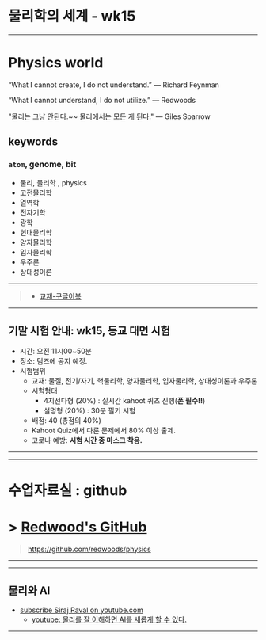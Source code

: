 # 물리학의 세계 - wk15

---

# Physics world

“What I cannot create, I do not understand.”
— Richard Feynman

“What I cannot understand, I do not utilize.”
— Redwoods

"물리는 그냥 안된다.~~ 물리에서는 모든 게 된다."
— Giles Sparrow

## keywords

### `atom`, genome, bit

- 물리, 물리학 , physics
- 고전물리학
- 열역학
- 전자기학
- 광학
- 현대물리학
- 양자물리학
- 입자물리학
- 우주론
- 상대성이론

---

> - [교재-구글이북](https://books.google.co.kr/books?id=fVgzDwAAQBAJ&pg=PT9&lpg=PT9&dq=%EC%A7%88%EB%9F%89+%EA%B4%80%EC%84%B1+%EB%AC%B4%EA%B2%8C&source=bl&ots=qETYTIeDQa&sig=ACfU3U03GoLroFvgyDAEoghcWkENtb3W6w&hl=ko&sa=X&ved=2ahUKEwiJ2r6e7vjgAhVdyYsBHSwRBLEQ6AEwCnoECAEQAQ#v=onepage&q=%EC%A7%88%EB%9F%89%20%EA%B4%80%EC%84%B1%20%EB%AC%B4%EA%B2%8C&f=false)

---

## 기말 시험 안내: wk15, 등교 대면 시험

- 시간: 오전 11시00~50분
- 장소: 팀즈에 공지 예정.
- 시험범위
  - 교재: 물질, 전기/자기, 핵물리학, 양자물리학, 입자물리학, 상대성이론과 우주론
  - 시험형태
    - 4지선다형 (20%) : 실시간 kahoot 퀴즈 진행(**폰 필수!!**)
    - 설명형 (20%) : 30분 필기 시험
  - 배점: 40 (총점의 40%)
  - Kahoot Quiz에서 다룬 문제에서 80% 이상 출제.
  - 코로나 예방: **시험 시간 중 마스크 착용.**

---

---

# 수업자료실 : github

# > [Redwood's GitHub](https://github.com/redwoods/physics)

> https://github.com/redwoods/physics

---

---

## 물리와 AI

- [subscribe Siraj Raval on youtube.com](https://www.youtube.com/channel/UCWN3xxRkmTPmbKwht9FuE5A)
  - [youtube: 물리를 잘 이해하면 AI를 새롭게 할 수 있다.](https://www.youtube.com/watch?v=RGD6KQ6bRS8&t=673s)

---
